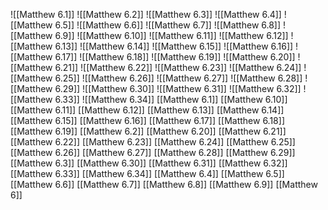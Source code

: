 ![[Matthew 6.1]]
![[Matthew 6.2]]
![[Matthew 6.3]]
![[Matthew 6.4]]
![[Matthew 6.5]]
![[Matthew 6.6]]
![[Matthew 6.7]]
![[Matthew 6.8]]
![[Matthew 6.9]]
![[Matthew 6.10]]
![[Matthew 6.11]]
![[Matthew 6.12]]
![[Matthew 6.13]]
![[Matthew 6.14]]
![[Matthew 6.15]]
![[Matthew 6.16]]
![[Matthew 6.17]]
![[Matthew 6.18]]
![[Matthew 6.19]]
![[Matthew 6.20]]
![[Matthew 6.21]]
![[Matthew 6.22]]
![[Matthew 6.23]]
![[Matthew 6.24]]
![[Matthew 6.25]]
![[Matthew 6.26]]
![[Matthew 6.27]]
![[Matthew 6.28]]
![[Matthew 6.29]]
![[Matthew 6.30]]
![[Matthew 6.31]]
![[Matthew 6.32]]
![[Matthew 6.33]]
![[Matthew 6.34]]
[[Matthew 6.1]]
[[Matthew 6.10]]
[[Matthew 6.11]]
[[Matthew 6.12]]
[[Matthew 6.13]]
[[Matthew 6.14]]
[[Matthew 6.15]]
[[Matthew 6.16]]
[[Matthew 6.17]]
[[Matthew 6.18]]
[[Matthew 6.19]]
[[Matthew 6.2]]
[[Matthew 6.20]]
[[Matthew 6.21]]
[[Matthew 6.22]]
[[Matthew 6.23]]
[[Matthew 6.24]]
[[Matthew 6.25]]
[[Matthew 6.26]]
[[Matthew 6.27]]
[[Matthew 6.28]]
[[Matthew 6.29]]
[[Matthew 6.3]]
[[Matthew 6.30]]
[[Matthew 6.31]]
[[Matthew 6.32]]
[[Matthew 6.33]]
[[Matthew 6.34]]
[[Matthew 6.4]]
[[Matthew 6.5]]
[[Matthew 6.6]]
[[Matthew 6.7]]
[[Matthew 6.8]]
[[Matthew 6.9]]
[[Matthew 6]]
